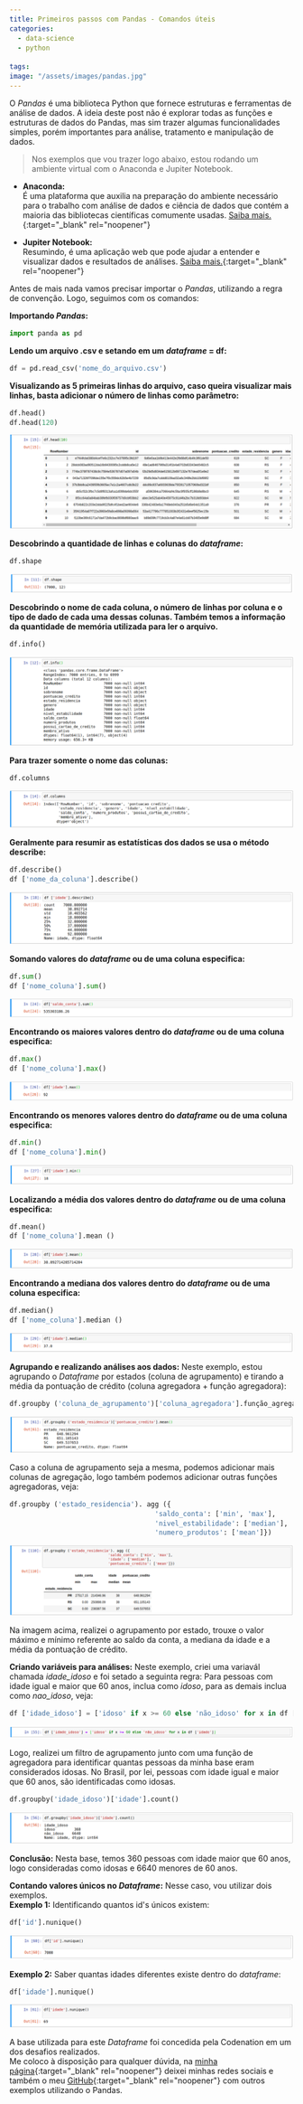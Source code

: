 ```yaml
---
title: Primeiros passos com Pandas - Comandos úteis
categories:
  - data-science
  - python

tags:
image: "/assets/images/pandas.jpg"
---
```


<p>O <i>Pandas</i> é uma biblioteca Python que fornece estruturas e ferramentas de análise de dados. A ideia deste post não é explorar todas as funções e estruturas de dados do Pandas, mas sim trazer algumas funcionalidades simples, porém importantes para análise, tratamento e manipulação de dados.</p>

><p>Nos exemplos que vou trazer logo abaixo, estou rodando um ambiente virtual com o Anaconda e Jupiter Notebook.</p>

* **Anaconda:**<br>
É uma plataforma que auxilia na preparação do ambiente necessário para o trabalho com análise de dados e ciência de dados que contém a maioria das bibliotecas científicas comumente usadas.
[Saiba mais.](https://www.anaconda.com/){:target="_blank" rel="noopener"}


* **Jupiter Notebook:**<br>
Resumindo, é uma aplicação web que pode ajudar a entender e visualizar dados e resultados de análises.
[Saiba mais.](https://jupyter.org/){:target="_blank" rel="noopener"}

Antes de mais nada vamos precisar importar o *Pandas*, utilizando a regra de convenção. Logo, seguimos com os comandos:

 **Importando *Pandas*:**
~~~python
import panda as pd
~~~

  **Lendo um arquivo .csv e setando em um *dataframe* = df:**
```python
df = pd.read_csv('nome_do_arquivo.csv')
```

 **Visualizando as 5 primeiras linhas do arquivo, caso queira visualizar mais linhas, basta adicionar o número de linhas como parâmetro:**
```python
df.head()
df.head(120)
``` 
<p><img class="image-post" src="/assets/images/pandas-head.png"></p>

 **Descobrindo a quantidade de linhas e colunas do *dataframe*:**
```python
df.shape
```
<p><img class="image-post" src="/assets/images/pandas-shape.png"></p>

 **Descobrindo o nome de cada coluna, o número de linhas por coluna e o tipo de dado de cada uma dessas colunas. Também temos a informação da quantidade de memória utilizada para ler o arquivo.**
```python
df.info()
```
<p><img class="image-post" src="/assets/images/pandas-info.png"></p>

**Para trazer somente o nome das colunas:**
```python
df.columns
```
<p><img class="image-post" src="/assets/images/pandas-columns.png"></p>

 **Geralmente para resumir as estatísticas dos dados se usa o método describe:**
```python
df.describe()
df ['nome_da_coluna'].describe()
```
<p><img class="image-post" src="/assets/images/pandas-describe.png"></p>

 **Somando valores do *dataframe* ou de uma coluna especifica:**
```python
df.sum()
df ['nome_coluna'].sum()
```
<p><img class="image-post" src="/assets/images/pandas-sum.png"></p>


**Encontrando os maiores valores dentro do *dataframe* ou de uma coluna especifica:**
```python
df.max()
df ['nome_coluna'].max()
```
<p><img class="image-post" src="/assets/images/pandas-max.png"></p>

**Encontrando os menores valores dentro do *dataframe* ou de uma coluna especifica:**
```python
df.min()
df ['nome_coluna'].min()
```
<p><img class="image-post" src="/assets/images/pandas-min.png"></p>

**Localizando a média dos valores dentro do *dataframe* ou de uma coluna especifica:**
```python
df.mean()
df ['nome_coluna'].mean ()
```
<p><img class="image-post" src="/assets/images/pandas-mean.png"></p>

**Encontrando a mediana dos valores dentro do *dataframe* ou de uma coluna especifica:**
```python
df.median()
df ['nome_coluna'].median ()
```
<p><img class="image-post" src="/assets/images/pandas-median.png"></p>

**Agrupando e realizando análises aos dados:**
Neste exemplo, estou agrupando o *Dataframe* por estados (coluna de agrupamento) e tirando a média da pontuação de crédito (coluna agregadora + função agregadora):
```python
df.groupby ('coluna_de_agrupamento')['coluna_agregadora'].função_agregadora()
```
<p><img class="image-post" src="/assets/images/pandas-groupby-mean.png"></p>

Caso a coluna de agrupamento seja a mesma, podemos adicionar mais colunas de agregação, logo também podemos adicionar outras funções agregadoras, veja:

```python
df.groupby ('estado_residencia'). agg ({
                                    'saldo_conta': ['min', 'max'], 
                                    'nivel_estabilidade': ['median'],
                                    'numero_produtos': ['mean']})
```
<p><img class="image-post" src="/assets/images/pandas-groupby-agg.png"></p>

Na imagem acima, realizei o agrupamento por estado, trouxe o valor máximo e mínimo referente ao saldo da conta, a mediana da idade e a média da pontuação de crédito.

**Criando variáveis para análises:**
Neste exemplo, criei uma variavál chamada *idade_idoso* e foi setado a seguinta regra:
Para pessoas com idade igual e maior que 60 anos, inclua como *idoso*, para as demais inclua como *nao_idoso*, veja:
```python
df ['idade_idoso'] = ['idoso' if x >= 60 else 'não_idoso' for x in df ['idade']]
```
<p><img class="image-post" src="/assets/images/pandas-variable.png"></p>

Logo, realizei um filtro de agrupamento junto com uma função de agregadora para identificar quantas pessoas da minha base eram considerados idosas. No Brasil, por lei, pessoas com idade igual e maior que 60 anos, são identificadas como idosas.
```python
df.groupby('idade_idoso')['idade'].count()
```
<p><img class="image-post" src="/assets/images/pandas-variable-groupby.png"></p>

**Conclusão:**
Nesta base, temos 360 pessoas com idade maior que 60 anos, logo consideradas como idosas e 6640 menores de 60 anos.

**Contando valores únicos no *Dataframe*:** Nesse caso, vou utilizar dois exemplos. <br>
**Exemplo 1:** Identificando quantos id's únicos existem:
```python
df['id'].nunique()
```
<p><img class="image-post" src="/assets/images/pandas-nunique.png"></p>

**Exemplo 2:** Saber quantas idades diferentes existe dentro do *dataframe*:
```python
df['idade'].nunique()
```
<p><img class="image-post" src="/assets/images/pandas-nunique-idade.png"></p>

A base utilizada para este *Dataframe* foi concedida pela Codenation em um dos desafios realizados.<br>
Me coloco à disposição para qualquer dúvida, na [minha página](https://melzilucas.github.io/about.html){:target="_blank" rel="noopener"} deixei minhas redes sociais e também o meu [GitHub](https://github.com/melzilucas/codenation-studies){:target="_blank" rel="noopener"} com outros exemplos utilizando o Pandas.
